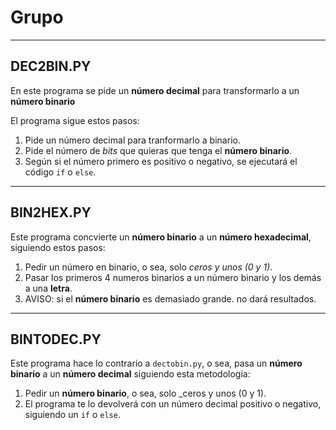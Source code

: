 # Grupo
---
## DEC2BIN.PY

En este programa se pide un **número decimal** para transformarlo a un **número binario**

El programa sigue estos pasos:

1. Pide un número decimal para tranformarlo a binario.
2. Pide el número de _bits_ que quieras que tenga el **número binario**.
3. Según si el número primero es positivo o negativo, se ejecutará el código `if` o `else`.

---

## BIN2HEX.PY

Este programa concvierte un **número binario** a un **número hexadecimal**, siguiendo estos pasos:

1. Pedir un número en binario, o sea, solo _ceros y unos (0 y 1)_.
2. Pasar los primeros 4 numeros binarios a un número binario y los demás a una **letra**.
3. AVISO: si el **número binario** es demasiado grande. no dará resultados.

---

## BINTODEC.PY

Este programa hace lo contrario a `dectobin.py`, o sea, pasa un **número binario** a un **número decimal** siguiendo esta metodología:

1. Pedir un **número binario**, o sea, solo _ceros y unos (0 y 1).
2. El programa te lo devolverá con un número decimal positivo o negativo, siguiendo un `if` o `else`.


